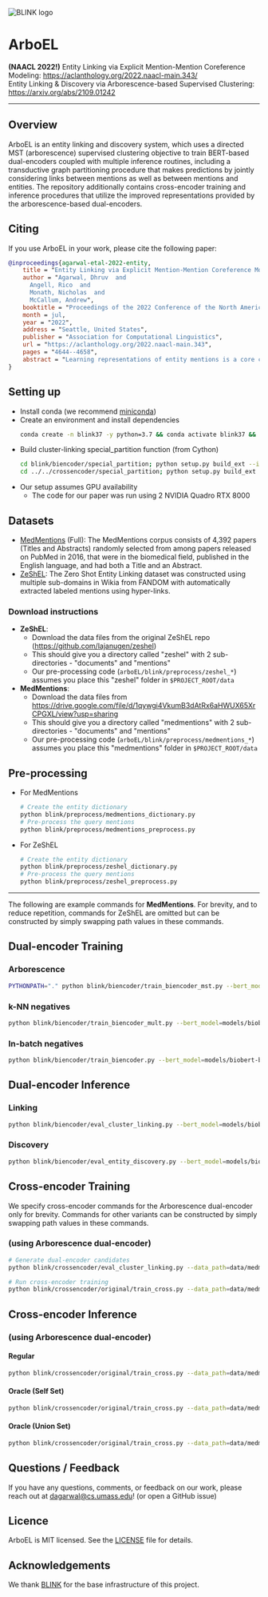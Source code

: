 ![BLINK logo](./img/arboEL.png)

# ArboEL

**(NAACL 2022!)** Entity Linking via Explicit Mention-Mention Coreference Modeling: https://aclanthology.org/2022.naacl-main.343/  
Entity Linking & Discovery via Arborescence-based Supervised Clustering: https://arxiv.org/abs/2109.01242

---

## Overview

ArboEL is an entity linking and discovery system, which 
uses a directed MST (arborescence) supervised clustering objective to train
BERT-based dual-encoders coupled with multiple inference routines, including a 
transductive graph partitioning procedure
that makes predictions by jointly considering links between mentions as well as 
between mentions and entities. The repository additionally contains 
cross-encoder training and inference procedures that utilize the improved
representations provided by the arborescence-based dual-encoders.


## Citing

If you use ArboEL in your work, please cite the following paper:  
```bibtex
@inproceedings{agarwal-etal-2022-entity,
    title = "Entity Linking via Explicit Mention-Mention Coreference Modeling",
    author = "Agarwal, Dhruv  and
      Angell, Rico  and
      Monath, Nicholas  and
      McCallum, Andrew",
    booktitle = "Proceedings of the 2022 Conference of the North American Chapter of the Association for Computational Linguistics: Human Language Technologies",
    month = jul,
    year = "2022",
    address = "Seattle, United States",
    publisher = "Association for Computational Linguistics",
    url = "https://aclanthology.org/2022.naacl-main.343",
    pages = "4644--4658",
    abstract = "Learning representations of entity mentions is a core component of modern entity linking systems for both candidate generation and making linking predictions. In this paper, we present and empirically analyze a novel training approach for learning mention and entity representations that is based on building minimum spanning arborescences (i.e., directed spanning trees) over mentions and entities across documents to explicitly model mention coreference relationships. We demonstrate the efficacy of our approach by showing significant improvements in both candidate generation recall and linking accuracy on the Zero-Shot Entity Linking dataset and MedMentions, the largest publicly available biomedical dataset. In addition, we show that our improvements in candidate generation yield higher quality re-ranking models downstream, setting a new SOTA result in linking accuracy on MedMentions. Finally, we demonstrate that our improved mention representations are also effective for the discovery of new entities via cross-document coreference.",
}
```

## Setting up

- Install conda (we recommend 
[miniconda](https://docs.conda.io/en/latest/miniconda.html))
- Create an environment and install dependencies 
    ```bash
    conda create -n blink37 -y python=3.7 && conda activate blink37 && pip install -r requirements.txt && conda install cython pytorch==1.4.0 torchvision==0.5.0 cudatoolkit=10.1 -c pytorch
    ```
- Build cluster-linking special_partition function (from Cython)
    ```bash
    cd blink/biencoder/special_partition; python setup.py build_ext --inplace
    cd ../../crossencoder/special_partition; python setup.py build_ext --inplace
    ```
- Our setup assumes GPU availability
  - The code for our paper was run using 2 NVIDIA Quadro RTX 8000

## Datasets

- [MedMentions](https://github.com/chanzuckerberg/MedMentions) (Full): The MedMentions corpus
consists of 4,392 papers (Titles and Abstracts) randomly selected from among papers 
released on PubMed in 2016, that were in the biomedical field, published in the 
English language, and had both a Title and an Abstract.
- [ZeShEL](https://github.com/lajanugen/zeshel): The Zero Shot Entity Linking dataset 
was constructed using multiple sub-domains in Wikia from FANDOM with automatically 
extracted labeled mentions using hyper-links.

### Download instructions
- **ZeShEL**:
  - Download the data files from the original ZeShEL repo (https://github.com/lajanugen/zeshel)
  - This should give you a directory called "zeshel" with 2 sub-directories - "documents" and "mentions"
  - Our pre-processing code (`arboEL/blink/preprocess/zeshel_*`) assumes you place this "zeshel" folder in `$PROJECT_ROOT/data`
- **MedMentions**:
  - Download the data files from https://drive.google.com/file/d/1qywgi4VkumB3dAtRx6aHWUX65XrCPGXL/view?usp=sharing
  - This should give you a directory called "medmentions" with 2 sub-directories - "documents" and "mentions"
  - Our pre-processing code (`arboEL/blink/preprocess/medmentions_*`) assumes you place this "medmentions" folder in `$PROJECT_ROOT/data`

## Pre-processing

- For MedMentions
  ```bash
  # Create the entity dictionary
  python blink/preprocess/medmentions_dictionary.py
  # Pre-process the query mentions
  python blink/preprocess/medmentions_preprocess.py
  ```
- For ZeShEL
  ```bash
  # Create the entity dictionary
  python blink/preprocess/zeshel_dictionary.py
  # Pre-process the query mentions
  python blink/preprocess/zeshel_preprocess.py
  ```

---

The following are example commands for **MedMentions**. For brevity, and to reduce repetition, commands for ZeShEL are omitted but can be constructed by simply swapping path values in these commands.
## Dual-encoder Training

### Arborescence
```bash
PYTHONPATH="." python blink/biencoder/train_biencoder_mst.py --bert_model=models/biobert-base-cased-v1.1 --data_path=data/medmentions/processed --output_path=models/trained/medmentions_mst/pos_neg_loss/no_type --pickle_src_path=models/trained/medmentions --num_train_epochs=5 --train_batch_size=128 --gradient_accumulation_steps=4 --eval_interval=10000 --pos_neg_loss --force_exact_search --embed_batch_size=3500 --data_parallel
```

### k-NN negatives
```bash
python blink/biencoder/train_biencoder_mult.py --bert_model=models/biobert-base-cased-v1.1 --data_path=data/medmentions/processed --output_path=models/trained/medmentions/pos_neg_loss/no_type --pickle_src_path=models/trained/medmentions --num_train_epochs=5 --train_batch_size=128 --gradient_accumulation_steps=4 --eval_interval=10000 --pos_neg_loss --force_exact_search --embed_batch_size=3500 --data_parallel
```

### In-batch negatives
```bash
python blink/biencoder/train_biencoder.py --bert_model=models/biobert-base-cased-v1.1 --num_train_epochs=5 --data_path=data/medmentions/processed --output_path=models/trained/medmentions_blink --data_parallel --train_batch_size=128 --eval_batch_size=128 --eval_interval=10000
```

## Dual-encoder Inference

### Linking
```bash
python blink/biencoder/eval_cluster_linking.py --bert_model=models/biobert-base-cased-v1.1 --data_path=data/medmentions/processed --output_path=models/trained/medmentions_mst/eval/pos_neg_loss/no_type/wo_type --pickle_src_path=models/trained/medmentions/eval --path_to_model=models/trained/medmentions_mst/pos_neg_loss/no_type/epoch_best_5th/pytorch_model.bin --recall_k=64 --embed_batch_size=3500 --force_exact_search --data_parallel
```

### Discovery
```bash
python blink/biencoder/eval_entity_discovery.py --bert_model=models/biobert-base-cased-v1.1 --data_path=data/medmentions/processed --output_path=models/trained/medmentions_mst/eval/pos_neg_loss/directed --pickle_src_path=models/trained/medmentions/eval --embed_data_path=models/trained/medmentions_mst/eval/pos_neg_loss --use_types --force_exact_search --graph_mode=directed --exact_threshold=127.87733985396665 --exact_knn=8 --data_parallel
```

## Cross-encoder Training
We specify cross-encoder commands for the Arborescence dual-encoder only for brevity. Commands for other variants can be constructed by simply swapping path values in these commands.

### (using Arborescence dual-encoder)
```bash
# Generate dual-encoder candidates
python blink/crossencoder/eval_cluster_linking.py --data_path=data/medmentions/processed --output_path=models/trained/medmentions/candidates/arbo --pickle_src_path=models/trained/medmentions --path_to_biencoder_model=models/trained/medmentions_mst/pos_neg_loss/no_type/pytorch_model.bin --bert_model=models/biobert-base-cased-v1.1 --data_parallel --scoring_batch_size=64 --save_topk_result

# Run cross-encoder training
python blink/crossencoder/original/train_cross.py --data_path=data/medmentions/processed --pickle_src_path=models/trained/medmentions --output_path=models/trained/medmentions/crossencoder/arbo --bert_model=models/biobert-base-cased-v1.1 --learning_rate=2e-05 --num_train_epochs=5 --train_batch_size=2 --eval_batch_size=2 --biencoder_indices_path=models/trained/medmentions/candidates/arbo --add_linear --skip_initial_eval --eval_interval=-1 --data_parallel
```

## Cross-encoder Inference

### (using Arborescence dual-encoder)

#### Regular
```bash
python blink/crossencoder/original/train_cross.py --data_path=data/medmentions/processed --pickle_src_path=models/trained/medmentions --output_path=models/trained/medmentions/crossencoder/eval/arbo --eval_batch_size=2 --biencoder_indices_path=models/trained/medmentions/candidates/arbo --add_linear --only_evaluate --data_parallel --bert_model=models/biobert-base-cased-v1.1 --path_to_model=models/trained/medmentions/crossencoder/arbo/pytorch_model.bin
```

#### Oracle (Self Set)
```bash
python blink/crossencoder/original/train_cross.py --data_path=data/medmentions/processed --pickle_src_path=models/trained/medmentions --output_path=models/trained/medmentions/crossencoder/eval/arbo/oracle --eval_batch_size=2 --biencoder_indices_path=models/trained/medmentions/candidates/arbo --add_linear --only_evaluate --data_parallel --bert_model=models/biobert-base-cased-v1.1 --inject_eval_ground_truth=True --path_to_model=models/trained/medmentions/crossencoder/arbo/pytorch_model.bin
```

#### Oracle (Union Set)
```bash
python blink/crossencoder/original/train_cross.py --data_path=data/medmentions/processed --pickle_src_path=models/trained/medmentions --output_path=models/trained/medmentions/crossencoder/eval/arbo/oracle_union --eval_batch_size=2 --biencoder_indices_path=models/trained/medmentions/candidates --custom_cand_set=union --add_linear --only_evaluate --data_parallel --bert_model=models/biobert-base-cased-v1.1 --inject_eval_ground_truth=True --path_to_model=models/trained/medmentions/crossencoder/arbo/pytorch_model.bin
```

## Questions / Feedback

If you have any questions, comments, or feedback on our work, please reach out at
[dagarwal@cs.umass.edu](mailto:dagarwal@cs.umass.edu)! (or open a GitHub issue)

## Licence
ArboEL is MIT licensed. See the [LICENSE](LICENSE) file for details.

## Acknowledgements
We thank [BLINK](https://github.com/facebookresearch/BLINK) for the 
base infrastructure of this project.

